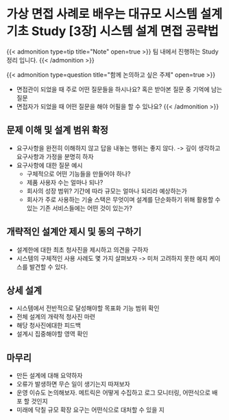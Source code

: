 # 가상 면접 사례로 배우는 대규모 시스템 설계 기초 Study [3장] 시스템 설계 면접 공략법


{{< admonition type=tip title="Note" open=true >}}
팀 내에서 진행하는 Study 정리 입니다.
{{< /admonition >}}

{{< admonition type=question title="함께 논의하고 싶은 주제" open=true >}}
- 면접관이 되었을 때 주로 어떤 질문들을 하시나요? 혹은 받아본 질문 중 기억에 남는 질문
- 면접자가 되었을 때 어떤 질문을 해야 어필을 할 수 있나요?
{{< /admonition >}}

## 문제 이해 및 설계 범위 확정
- 요구사항을 완전히 이해하지 않고 답을 내놓는 행위는 좋지 않다. -> 깊이 생각하고 요구사항과 가정을 분명히 하자
- 요구사항에 대한 질문 예시
  - 구체적으로 어떤 기능들을 만들어야 하나?
  - 제품 사용자 수는 얼마나 되나?
  - 회사의 성장 범위? 기간에 따라 규모는 얼마나 되리라 예상하는가
  - 회사가 주로 사용하는 기술 스택은 무엇이며 설계를 단순화하기 위해 활용할 수 있는 기존 서비스들에는 어떤 것이 있는가?

## 개략적인 설계안 제시 및 동의 구하기
- 설계한에 대한 최초 청사진을 제시하고 의견을 구하자
- 시스템의 구체적인 사용 사례도 몇 가지 살펴보자 -> 미처 고려하지 못한 에지 케이스를 발견할 수 있다.

## 상세 설계
- 시스템에서 전반적으로 달성해야할 목표화 기능 범위 확인
- 전체 설계의 개략적 청사진 마련
- 해당 청사진에대한 피드백 
- 설계시 집중해야할 영역 확인

## 마무리
- 만든 설계에 대해 요약하자
- 오류가 발생하면 무슨 일이 생기는지 따져보자
- 운영 이슈도 논의해보자. 메트릭은 어떻게 수집하고 로그 모니터링, 어떤식으로 배포 할 것인지
- 미래에 닥칠 규모 확장 요구는 어떤식으로 대처할 수 있을 지




 
